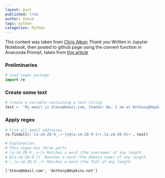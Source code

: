```yaml
---
layout: post
published: true
author: Steve
tags: python
categories: Python
---
```

 This content was taken from [Chris Albon](https://chrisalbon.com/regex/patterns/match_email_addresses/) _Thank you_
 Written in Jupyter Notebook, then posted to github page using the convert function in Anaconda Prompt, taken from [this article](https://blomadam.github.io/tutorials/2017/04/09/ipynb-to-Jekyll-Post-tools.html)


### Preliminaries


```python
# Load regex package
import re
```

### Create some text


```python
# Create a variable containing a text string
text =  'My email is Steve@Gmail.com, thanks! No, I am at Anthony@Hopkins.net'
```

### Apply regex


```python
# Find all email addresses
re.findall(r'[a-zA-Z0-9_.+-]+@[a-zA-Z0-9-]+\.[a-zA-Z0-9]+', text)

# Explanation:
# This regex has three parts
# [a-zA-Z0-9_.+-]+ Matches a word (the username) of any length
# @[a-zA-Z0-9-]+  Matches a word (the domain name) of any length
# \.[a-zA-Z0-9-.]+ Matches a word (the TLD) of any length
```




    ['Steve@Gmail.com', 'Anthony@Hopkins.net']


